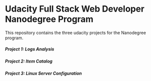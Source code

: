 # Udacity Full Stack Web Developer Nanodegree Program

This repository contains the three udacity projects for the Nanodegree program.

##### Project 1: Logs Analysis
##### Project 2: Item Catalog
##### Project 3: Linux Server Configuration
